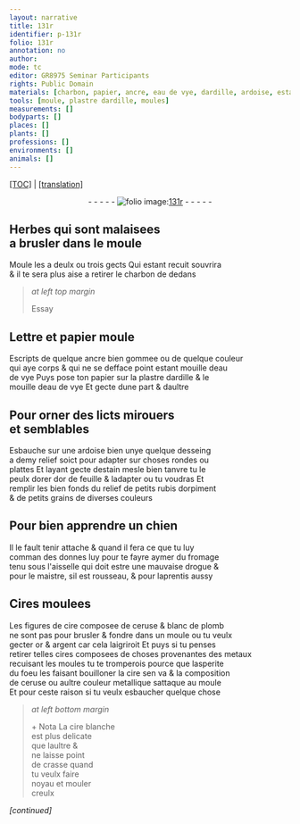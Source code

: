 ```yaml
---
layout: narrative
title: 131r
identifier: p-131r
folio: 131r
annotation: no
author:
mode: tc
editor: GR8975 Seminar Participants
rights: Public Domain
materials: [charbon, papier, ancre, eau de vye, dardille, ardoise, estain, tanvre, or, rubis, orpiment, fromage, Cires, cire, ceruse, blanc de plomb, argent, cires, metaux, cire blanche, crasse]
tools: [moule, plastre dardille, moules]
measurements: []
bodyparts: []
places: []
plants: []
professions: []
environments: []
animals: []
---
```


<p><a href="{{ site.baseurl }}/diplomatic/">[TOC]</a> | <a href="{{ site.baseurl }}/texts/p-131r_tl/" target="_blank">[translation]</a></p><div class="folio" align="center">- - - - - <a href="http://gallica.bnf.fr/ark:/12148/btv1b10500001g/f267.item.r=" target="_blank"><img src="https://cu-mkp.github.io/2017-workshop-edition/assets/photo-icon.png" alt="folio image: " style="display:inline-block; margin-bottom:-3px;"/>131r</a> - - - - - </div>  
  

## Herbes qui sont malaisees<br/> a brusler dans le <span class="tl">moule</span>

 
Moule les a deulx ou trois gects Qui estant recuit souvrira<br/> & il te sera plus aise a retirer le <span class="m">charbon</span> de dedans
 
> *at left top margin*
> 
> 
>   Essay
 
 
  

## Le<span class="exp">tt</span>re et <span class="m">papier</span> moule

 
Escripts de quelque <span class="m">ancre</span> bien gommee ou de quelque couleur<br/> qui aye corps & qui ne se defface point estant mouille d<span class="m">eau<br/> de vye</span> Puys pose ton <span class="m">papier</span> sur la <span class="tl">plastre <span class="m">dardille</span></span> & le<br/> mouille d<span class="m">eau de vye</span> Et gecte dune part & daultre
 
 
  

## Pour orner des licts mirouers<br/> et semblables 

 
Esbauche sur une <span class="m">ardoise</span> bien unye quelque desseing<br/> a demy relief soict pour adapter sur choses rondes ou<br/> plattes Et layant gecte d<span class="m">estain</span> mesle bien <span class="m">tanvre</span> tu le<br/> peulx dorer d<span class="m">or</span> de feuille & ladapter ou tu voudras Et<br/> remplir les <span class="del">bien</span> fonds du relief de petits <span class="m">rubis</span> d<span class="m">orpiment</span><br/> & de petits grains de diverses couleurs
 
 
  

## Pour bien apprendre un chien

 
Il le fault tenir attache & quand il fera ce que tu luy<br/> comma<span class="exp">n</span> des donnes luy pour te fayre aymer du <span class="m">fromage</span><br/> tenu sous l'aisselle qui doit estre une mauvaise drogue &<br/> pour le maistre, sil est rousseau, & pour laprentis aussy
 
 
  

## <span class="m">Cires</span> moulees

 
Les figures de <span class="m">cire</span> composee de <span class="m">ceruse</span> & <span class="m">blanc de plomb</span><br/> ne sont pas pour brusler & fondre dans un <span class="tl">moule</span> ou tu veulx<br/> gecter <span class="m">or</span> & <span class="m">argent</span> car cela laigriroit Et puys si tu penses<br/> retirer telles <span class="m">cires</span> composees de choses provena<span class="exp">n</span>tes des <span class="m">metaux</span><br/> recuisant les <span class="tl">moules</span> tu te tromperois pource que lasperite<br/> du foeu les faisant bouilloner la <span class="m">cire</span> sen va & la composition<br/> de <span class="m">ceruse</span> ou aultre couleur metallique sattaque au <span class="tl">moule</span><br/> Et pour ceste raison si tu veulx esbaucher quelque chose 
 
> *at left bottom margin*
> 
> 
>   \+ Nota La <span class="m">cire blanche</span><br/> est plus delicate<br/> que laultre &<br/> ne laisse point<br/> de <span class="m">crasse</span> quand<br/> tu veulx faire<br/> noyau et mouler<br/> creulx
 
*[continued]*
 
